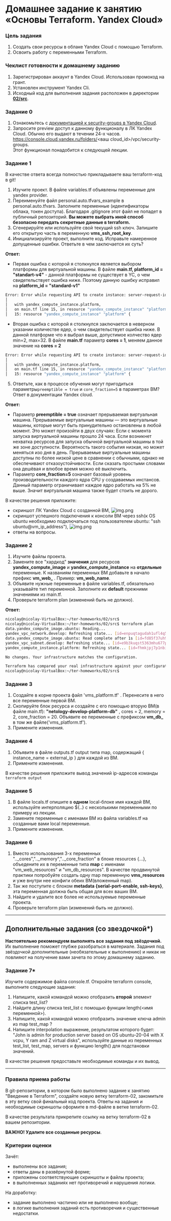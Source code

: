 # Домашнее задание к занятию «Основы Terraform. Yandex Cloud»

### Цель задания

1. Создать свои ресурсы в облаке Yandex Cloud с помощью Terraform.
2. Освоить работу с переменными Terraform.


### Чеклист готовности к домашнему заданию

1. Зарегистрирован аккаунт в Yandex Cloud. Использован промокод на грант.
2. Установлен инструмент Yandex Cli.
3. Исходный код для выполнения задания расположен в директории [**02/src**](https://github.com/netology-code/ter-homeworks/tree/main/02/src).


### Задание 0

1. Ознакомьтесь с [документацией к security-groups в Yandex Cloud](https://cloud.yandex.ru/docs/vpc/concepts/security-groups?from=int-console-help-center-or-nav).
2. Запросите preview доступ к данному функционалу в ЛК Yandex Cloud. Обычно его выдают в течении 24-х часов.
https://console.cloud.yandex.ru/folders/<ваш cloud_id>/vpc/security-groups.   
Этот функционал понадобится к следующей лекции. 


### Задание 1
В качестве ответа всегда полностью прикладываете ваш terraform-код в git!

1. Изучите проект. В файле variables.tf объявлены переменные для yandex provider.
2. Переименуйте файл personal.auto.tfvars_example в personal.auto.tfvars. Заполните переменные (идентификаторы облака, токен доступа). Благодаря .gitignore этот файл не попадет в публичный репозиторий. **Вы можете выбрать иной способ безопасно передать секретные данные в terraform.**
3. Сгенерируйте или используйте свой текущий ssh ключ. Запишите его открытую часть в переменную **vms_ssh_root_key**.
4. Инициализируйте проект, выполните код. Исправьте намеренное допущенные ошибки. Ответьте в чем заключается их суть?

**Ответ:**
- Первая ошибка с которой я столкнулся является выбором платформы для виртуальной машины. В файле **main.tf, platform_id = "standart-v4"** - данной платформы не существует в YC, о чем свидетельствует ошибка ниже. Поэтому данную ошибку исправил на **platform_id = "standard-v1"**
```Bash
Error: Error while requesting API to create instance: server-request-id = eded20e0-b3dc-4e67-a4bd-3c18119a1746 server-trace-id = 4bec36205e9578b:acfc731602d6358:4bec36205e9578b:1 client-request-id = d8251740-64b2-4cd7-8161-fbe5de2a3f81 client-trace-id = 7f93740c-a6b6-4787-b036-539ddc9bd7f4 rpc error: code = FailedPrecondition desc = Platform "standart-v4" not found
│
│   with yandex_compute_instance.platform,
│   on main.tf line 15, in resource "yandex_compute_instance" "platform":
│   15: resource "yandex_compute_instance" "platform" {
```
- Вторая ошибка с которой я столкнулся заключается в неверном указании количестве ядер, о чем свидетельствует ошибка ниже. В данной платформе что я выбрал выше, допустимое колчество ядер min=2, max=32. В файле **main.tf** параметр **cores = 1**, меняем данное значение на **cores = 2**
```Bash
Error: Error while requesting API to create instance: server-request-id = dc1c6455-2905-44f6-97bc-7fac497cb236 server-trace-id = a66a63d217aa6e24:714ed4cd2fef2b81:a66a63d217aa6e24:1 client-request-id = 1cb22296-3f6a-4418-85a1-8b070e2f93a4 client-trace-id = 65d96f20-8741-468a-94c8-91c8111662a6 rpc error: code = InvalidArgument desc = the specified number of cores is not available on platform "standard-v1"; allowed core number: 2, 4
│
│   with yandex_compute_instance.platform,
│   on main.tf line 15, in resource "yandex_compute_instance" "platform":
│   15: resource "yandex_compute_instance" "platform" {
```
5. Ответьте, как в процессе обучения могут пригодиться параметры```preemptible = true``` и ```core_fraction=5``` в параметрах ВМ? Ответ в документации Yandex cloud.

**Ответ:**
- Параметр **preemptible = true** означает прерываемая виртуальная машина.
  Прерываемые виртуальные машины — это виртуальные машины, которые могут быть принудительно остановлены в любой момент. Это может произойти в двух случаях:
  Если с момента запуска виртуальной машины прошло 24 часа.
  Если возникнет нехватка ресурсов для запуска обычной виртуальной машины в той же зоне доступности. Вероятность такого события низкая, но может меняться изо дня в день.
  Прерываемые виртуальные машины доступны по более низкой цене в сравнении с обычными, однако не обеспечивают отказоустойчивости. Если сказать простыми словами она дешёвая и влюбое время можно её выключить.
- Параметр **core_fraction=5** означает базовый уровень производительности каждого ядра CPU у создаваемых инстансов. Данный параметр ограничивает каждое ядро работать на 5% не выше. Значит виртуальная машина 
  также будет стоить не дорого.

В качестве решения приложите:
- скриншот ЛК Yandex Cloud с созданной ВМ,
![img.png](screen/screen-10.png)
- скриншот успешного подключения к консоли ВМ через ssh(к OS ubuntu необходимо подключаться под пользователем ubuntu: "ssh ubuntu@vm_ip_address"),
![img.png](screen/screen-11.png)
- ответы на вопросы.

### Задание 2

1. Изучите файлы проекта.
2. Замените все "хардкод" **значения** для ресурсов **yandex_compute_image** и **yandex_compute_instance** на **отдельные** переменные. К названиям переменных ВМ добавьте в начало префикс **vm_web_** .  Пример: **vm_web_name**.
2. Объявите нужные переменные в файле variables.tf, обязательно указывайте тип переменной. Заполните их **default** прежними значениями из main.tf. 
3. Проверьте terraform plan (изменений быть не должно). 

**Ответ:**
```Bash
nicolay@nicolay-VirtualBox:~/ter-homeworks/02/src$
nicolay@nicolay-VirtualBox:~/ter-homeworks/02/src$ terraform plan
data.yandex_compute_image.ubuntu: Reading...
yandex_vpc_network.develop: Refreshing state... [id=enpuqtagudah1ufl4q54]
data.yandex_compute_image.ubuntu: Read complete after 1s [id=fd85f37uh98ldl1omk30]
yandex_vpc_subnet.develop: Refreshing state... [id=e9b3kuqst5363mhu677p]
yandex_compute_instance.platform: Refreshing state... [id=fhmkjpj7p1nbihkejnu5]

No changes. Your infrastructure matches the configuration.

Terraform has compared your real infrastructure against your configuration and found no differences, so no changes are needed.
nicolay@nicolay-VirtualBox:~/ter-homeworks/02/src$
```
### Задание 3

1. Создайте в корне проекта файл 'vms_platform.tf' . Перенесите в него все переменные первой ВМ.
2. Скопируйте блок ресурса и создайте с его помощью вторую ВМ(в файле main.tf): **"netology-develop-platform-db"** ,  cores  = 2, memory = 2, core_fraction = 20. Объявите ее переменные с префиксом **vm_db_** в том же файле('vms_platform.tf').
3. Примените изменения.


### Задание 4

1. Объявите в файле outputs.tf output типа map, содержащий { instance_name = external_ip } для каждой из ВМ.
2. Примените изменения.

В качестве решения приложите вывод значений ip-адресов команды ```terraform output```


### Задание 5

1. В файле locals.tf опишите в **одном** local-блоке имя каждой ВМ, используйте интерполяцию ${..} с несколькими переменными по примеру из лекции.
2. Замените переменные с именами ВМ из файла variables.tf на созданные вами local переменные.
3. Примените изменения.


### Задание 6

1. Вместо использования 3-х переменных  ".._cores",".._memory",".._core_fraction" в блоке  resources {...}, объедените их в переменные типа **map** с именами "vm_web_resources" и "vm_db_resources". В качестве продвинутой практики попробуйте создать одну map переменную **vms_resources** и уже внутри нее конфиги обеих ВМ(вложенный map).
2. Так же поступите с блоком **metadata {serial-port-enable, ssh-keys}**, эта переменная должна быть общая для всех ваших ВМ.
3. Найдите и удалите все более не используемые переменные проекта.
4. Проверьте terraform plan (изменений быть не должно).

------

## Дополнительные задания (со звездочкой*)

**Настоятельно рекомендуем выполнять все задания под звёздочкой.**   
Их выполнение поможет глубже разобраться в материале. Задания под звёздочкой дополнительные (необязательные к выполнению) и никак не повлияют на получение вами зачета по этому домашнему заданию. 

### Задание 7*

Изучите содержимое файла console.tf. Откройте terraform console, выполните следующие задания: 

1. Напишите, какой командой можно отобразить **второй** элемент списка test_list?
2. Найдите длину списка test_list с помощью функции length(<имя переменной>).
3. Напишите, какой командой можно отобразить значение ключа admin из map test_map ?
4. Напишите interpolation выражение, результатом которого будет: "John is admin for production server based on OS ubuntu-20-04 with X vcpu, Y ram and Z virtual disks", используйте данные из переменных test_list, test_map, servers и функцию length() для подстановки значений.

В качестве решения предоставьте необходимые команды и их вывод.

------
### Правила приема работы

В git-репозитории, в котором было выполнено задание к занятию "Введение в Terraform", создайте новую ветку terraform-02, закомитьте в эту ветку свой финальный код проекта. Ответы на задания и необходимые скриншоты оформите в md-файле в ветке terraform-02.

В качестве результата прикрепите ссылку на ветку terraform-02 в вашем репозитории.

**ВАЖНО! Удалите все созданные ресурсы**.


### Критерии оценки

Зачёт:

* выполнены все задания;
* ответы даны в развёрнутой форме;
* приложены соответствующие скриншоты и файлы проекта;
* в выполненных заданиях нет противоречий и нарушения логики.

На доработку:

* задание выполнено частично или не выполнено вообще;
* в логике выполнения заданий есть противоречия и существенные недостатки. 
